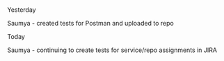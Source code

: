 
#
Yesterday

Saumya - created tests for Postman and uploaded to repo

Today

Saumya - continuing to create tests for service/repo assignments in JIRA
